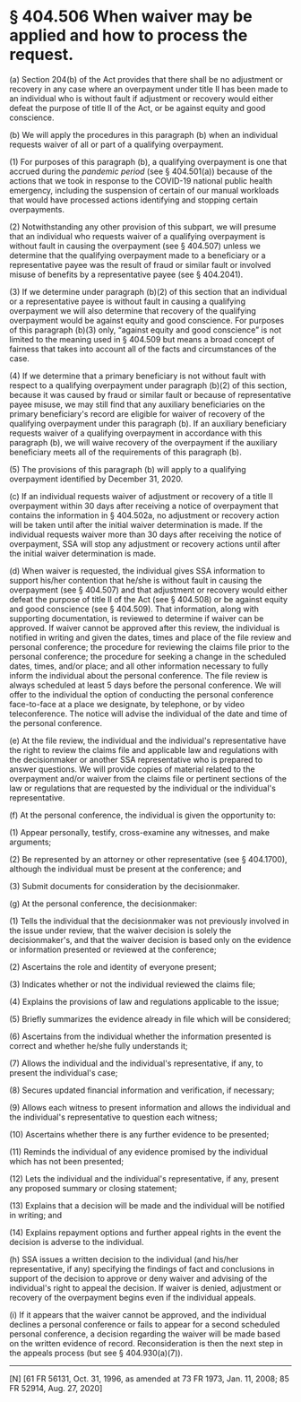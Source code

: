 # § 404.506   When waiver may be applied and how to process the request.

(a) Section 204(b) of the Act provides that there shall be no adjustment or recovery in any case where an overpayment under title II has been made to an individual who is without fault if adjustment or recovery would either defeat the purpose of title II of the Act, or be against equity and good conscience.


(b) We will apply the procedures in this paragraph (b) when an individual requests waiver of all or part of a qualifying overpayment.


(1) For purposes of this paragraph (b), a qualifying overpayment is one that accrued during the *pandemic period* (see § 404.501(a)) because of the actions that we took in response to the COVID-19 national public health emergency, including the suspension of certain of our manual workloads that would have processed actions identifying and stopping certain overpayments.


(2) Notwithstanding any other provision of this subpart, we will presume that an individual who requests waiver of a qualifying overpayment is without fault in causing the overpayment (see § 404.507) unless we determine that the qualifying overpayment made to a beneficiary or a representative payee was the result of fraud or similar fault or involved misuse of benefits by a representative payee (see § 404.2041).


(3) If we determine under paragraph (b)(2) of this section that an individual or a representative payee is without fault in causing a qualifying overpayment we will also determine that recovery of the qualifying overpayment would be against equity and good conscience. For purposes of this paragraph (b)(3) only, “against equity and good conscience” is not limited to the meaning used in § 404.509 but means a broad concept of fairness that takes into account all of the facts and circumstances of the case.


(4) If we determine that a primary beneficiary is not without fault with respect to a qualifying overpayment under paragraph (b)(2) of this section, because it was caused by fraud or similar fault or because of representative payee misuse, we may still find that any auxiliary beneficiaries on the primary beneficiary's record are eligible for waiver of recovery of the qualifying overpayment under this paragraph (b). If an auxiliary beneficiary requests waiver of a qualifying overpayment in accordance with this paragraph (b), we will waive recovery of the overpayment if the auxiliary beneficiary meets all of the requirements of this paragraph (b).


(5) The provisions of this paragraph (b) will apply to a qualifying overpayment identified by December 31, 2020.




(c) If an individual requests waiver of adjustment or recovery of a title II overpayment within 30 days after receiving a notice of overpayment that contains the information in § 404.502a, no adjustment or recovery action will be taken until after the initial waiver determination is made. If the individual requests waiver more than 30 days after receiving the notice of overpayment, SSA will stop any adjustment or recovery actions until after the initial waiver determination is made.


(d) When waiver is requested, the individual gives SSA information to support his/her contention that he/she is without fault in causing the overpayment (see § 404.507) and that adjustment or recovery would either defeat the purpose of title II of the Act (see § 404.508) or be against equity and good conscience (see § 404.509). That information, along with supporting documentation, is reviewed to determine if waiver can be approved. If waiver cannot be approved after this review, the individual is notified in writing and given the dates, times and place of the file review and personal conference; the procedure for reviewing the claims file prior to the personal conference; the procedure for seeking a change in the scheduled dates, times, and/or place; and all other information necessary to fully inform the individual about the personal conference. The file review is always scheduled at least 5 days before the personal conference. We will offer to the individual the option of conducting the personal conference face-to-face at a place we designate, by telephone, or by video teleconference. The notice will advise the individual of the date and time of the personal conference.


(e) At the file review, the individual and the individual's representative have the right to review the claims file and applicable law and regulations with the decisionmaker or another SSA representative who is prepared to answer questions. We will provide copies of material related to the overpayment and/or waiver from the claims file or pertinent sections of the law or regulations that are requested by the individual or the individual's representative.


(f) At the personal conference, the individual is given the opportunity to:


(1) Appear personally, testify, cross-examine any witnesses, and make arguments;


(2) Be represented by an attorney or other representative (see § 404.1700), although the individual must be present at the conference; and


(3) Submit documents for consideration by the decisionmaker.


(g) At the personal conference, the decisionmaker:


(1) Tells the individual that the decisionmaker was not previously involved in the issue under review, that the waiver decision is solely the decisionmaker's, and that the waiver decision is based only on the evidence or information presented or reviewed at the conference;


(2) Ascertains the role and identity of everyone present;


(3) Indicates whether or not the individual reviewed the claims file;


(4) Explains the provisions of law and regulations applicable to the issue;


(5) Briefly summarizes the evidence already in file which will be considered;


(6) Ascertains from the individual whether the information presented is correct and whether he/she fully understands it;


(7) Allows the individual and the individual's representative, if any, to present the individual's case;


(8) Secures updated financial information and verification, if necessary;


(9) Allows each witness to present information and allows the individual and the individual's representative to question each witness;


(10) Ascertains whether there is any further evidence to be presented;


(11) Reminds the individual of any evidence promised by the individual which has not been presented;


(12) Lets the individual and the individual's representative, if any, present any proposed summary or closing statement;


(13) Explains that a decision will be made and the individual will be notified in writing; and


(14) Explains repayment options and further appeal rights in the event the decision is adverse to the individual.


(h) SSA issues a written decision to the individual (and his/her representative, if any) specifying the findings of fact and conclusions in support of the decision to approve or deny waiver and advising of the individual's right to appeal the decision. If waiver is denied, adjustment or recovery of the overpayment begins even if the individual appeals.


(i) If it appears that the waiver cannot be approved, and the individual declines a personal conference or fails to appear for a second scheduled personal conference, a decision regarding the waiver will be made based on the written evidence of record. Reconsideration is then the next step in the appeals process (but see § 404.930(a)(7)).



---

[N] [61 FR 56131, Oct. 31, 1996, as amended at 73 FR 1973, Jan. 11, 2008; 85 FR 52914, Aug. 27, 2020]




